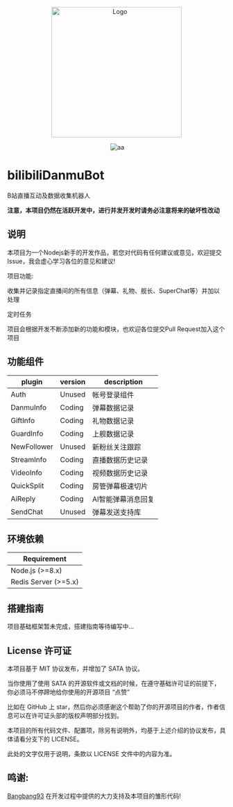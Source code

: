 <p align="center"><a href="https://hub.docker.com/r/metowolf/bilibilihelper"><img width="300px" src="https://user-images.githubusercontent.com/2666735/57121590-30f97200-6dab-11e9-9a83-62098bea43d9.jpeg" alt="Logo"></a></p>

<p align="center">
<img src="https://img.shields.io/badge/version-Alpha-green.svg?longCache=true&style=for-the-badge" alt="">
<img src="https://img.shields.io/badge/license-mit-blue.svg?longCache=true&style=for-the-badge" alt="aa">
</p>

# bilibiliDanmuBot

B站直播互动及数据收集机器人

**注意，本项目仍然在活跃开发中，进行并发开发时请务必注意将来的破坏性改动**

## 说明

本项目为一个Nodejs新手的开发作品，若您对代码有任何建议或意见，欢迎提交Issue，我会虚心学习各位的意见和建议!

项目功能:

收集并记录指定直播间的所有信息（弹幕、礼物、舰长、SuperChat等）并加以处理

定时任务

项目会根据开发不断添加新的功能和模块，也欢迎各位提交Pull Request加入这个项目

## 功能组件

| plugin      | version | description |
|-------------|---------|-------------|
| Auth        | Unused  | 帐号登录组件      |
| DanmuInfo   | Coding  | 弹幕数据记录      |
| GiftInfo    | Coding  | 礼物数据记录      |
| GuardInfo   | Coding  | 上舰数据记录      |
| NewFollower | Unused  | 新粉丝关注跟踪     |
| StreamInfo  | Coding  | 直播数据历史记录    |
| VideoInfo   | Coding  | 视频数据历史记录    |
| QuickSplit  | Coding  | 房管弹幕极速切片    |
| AiReply     | Coding  | AI智能弹幕消息回复  |
| SendChat    | Unused  | 弹幕发送支持库     |

## 环境依赖

| Requirement          |
|----------------------|
| Node.js (>=8.x)      |
| Redis Server (>=5.x) |

## 搭建指南

项目基础框架暂未完成，搭建指南等待编写中...

## License 许可证

本项目基于 MIT 协议发布，并增加了 SATA 协议。

当你使用了使用 SATA 的开源软件或文档的时候，在遵守基础许可证的前提下，你必须马不停蹄地给你使用的开源项目 “点赞”

比如在 GitHub 上 star，然后你必须感谢这个帮助了你的开源项目的作者，作者信息可以在许可证头部的版权声明部分找到。

本项目的所有代码文件、配置项，除另有说明外，均基于上述介绍的协议发布，具体请看分支下的 LICENSE。

此处的文字仅用于说明，条款以 LICENSE 文件中的内容为准。

## 鸣谢:

[Bangbang93](https://github.com/bangbang93) 在开发过程中提供的大力支持及本项目的雏形代码!